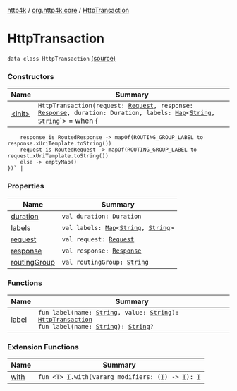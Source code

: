 [http4k](../../index.md) / [org.http4k.core](../index.md) / [HttpTransaction](./index.md)

# HttpTransaction

`data class HttpTransaction` [(source)](https://github.com/http4k/http4k/blob/master/http4k-core/src/main/kotlin/org/http4k/core/HttpTransaction.kt#L7)

### Constructors

| Name | Summary |
|---|---|
| [&lt;init&gt;](-init-.md) | `HttpTransaction(request: `[`Request`](../-request/index.md)`, response: `[`Response`](../-response/index.md)`, duration: Duration, labels: `[`Map`](https://kotlinlang.org/api/latest/jvm/stdlib/kotlin.collections/-map/index.html)`<`[`String`](https://kotlinlang.org/api/latest/jvm/stdlib/kotlin/-string/index.html)`, `[`String`](https://kotlinlang.org/api/latest/jvm/stdlib/kotlin/-string/index.html)`> = when {
        response is RoutedResponse -> mapOf(ROUTING_GROUP_LABEL to response.xUriTemplate.toString())
        request is RoutedRequest -> mapOf(ROUTING_GROUP_LABEL to request.xUriTemplate.toString())
        else -> emptyMap()
    })` |

### Properties

| Name | Summary |
|---|---|
| [duration](duration.md) | `val duration: Duration` |
| [labels](labels.md) | `val labels: `[`Map`](https://kotlinlang.org/api/latest/jvm/stdlib/kotlin.collections/-map/index.html)`<`[`String`](https://kotlinlang.org/api/latest/jvm/stdlib/kotlin/-string/index.html)`, `[`String`](https://kotlinlang.org/api/latest/jvm/stdlib/kotlin/-string/index.html)`>` |
| [request](request.md) | `val request: `[`Request`](../-request/index.md) |
| [response](response.md) | `val response: `[`Response`](../-response/index.md) |
| [routingGroup](routing-group.md) | `val routingGroup: `[`String`](https://kotlinlang.org/api/latest/jvm/stdlib/kotlin/-string/index.html) |

### Functions

| Name | Summary |
|---|---|
| [label](label.md) | `fun label(name: `[`String`](https://kotlinlang.org/api/latest/jvm/stdlib/kotlin/-string/index.html)`, value: `[`String`](https://kotlinlang.org/api/latest/jvm/stdlib/kotlin/-string/index.html)`): `[`HttpTransaction`](./index.md)<br>`fun label(name: `[`String`](https://kotlinlang.org/api/latest/jvm/stdlib/kotlin/-string/index.html)`): `[`String`](https://kotlinlang.org/api/latest/jvm/stdlib/kotlin/-string/index.html)`?` |

### Extension Functions

| Name | Summary |
|---|---|
| [with](../with.md) | `fun <T> `[`T`](../with.md#T)`.with(vararg modifiers: (`[`T`](../with.md#T)`) -> `[`T`](../with.md#T)`): `[`T`](../with.md#T) |
